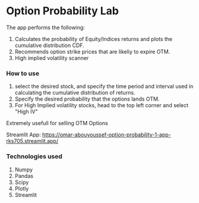 # Option Probability Lab

The app performs the following:

1. Calculates the probability of Equity/Indices returns and plots the cumulative distribution CDF.
2. Recommends option strike prices that are likeliy to expire OTM.
3. High implied volatility scanner

### How to use 
1. select the desired stock, and specify the time period and interval used in calculating the cumulative distribution of returns. 
2. Specify the desired probability that the options lands OTM.
3. For High Implied volatility stocks, head to the top left corner and select "High IV"

Extremely usefull for selling OTM Options

Streamlit App: https://omar-abouyoussef-option-probability-1-app-rks705.streamlit.app/

### Technologies used
1. Numpy
2. Pandas
3. Scipy
4. Plotly
5. Streamlit
